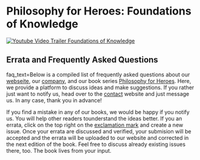 # Philosophy for Heroes: Foundations of Knowledge

[![Youtube Video Trailer Foundations of Knowledge](http://img.youtube.com/vi/TzQfyQQA4VA/0.jpg)](http://www.youtube.com/watch?v=TzQfyQQA4VA)

## Errata and Frequently Asked Questions

faq_text=Below is a compiled list of frequently asked questions about our [webseite](https://www.lode.de), our [company](https://www.lode.de/company/about-lode-publishing), and our book series [Philosophy for Heroes](https://www.lode.de/shop/series). Here, we provide a platform to discuss ideas and make suggestions. If you rather just want to notify us, head over to the [contact](https://www.lode.de/contact) website and just message us. In any case, thank you in advance!

If you find a mistake in any of our books, we would be happy if you notify us. You will help other readers tounderstand the ideas better. If you an errata, click on the top right on the [exclamation mark](https://github.com/LodePublishing/errata-faq-foundations-of-knowledge/issues) and create a new issue. Once your errata are discussed and verified, your submision will be accepted and the errata will be uploaded to our website and corrected in the next edition of the book. Feel free to discuss already existing issues there, too. The book lives from your input. 

